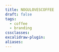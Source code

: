 ```yaml
---
title: NOGULOVESCOFFEE
draft: false
tags:
  - coffee
  - branding
cssclasses: 
excalidraw-plugin: 
aliases:
---
```





